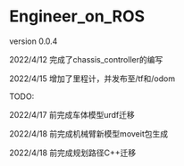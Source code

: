 # Engineer_on_ROS
version 0.0.4

2022/4/12 完成了chassis_controller的编写

2022/4/15 增加了里程计，并发布至/tf和/odom



TODO:

2022/4/17 前完成车体模型urdf迁移

2022/4/18 前完成机械臂新模型moveit包生成

2022/4/18 前完成规划路径C++迁移
